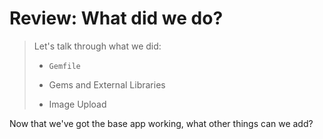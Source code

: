 # Review: What did we do?

> Let's talk through what we did:
>
> * `Gemfile`
>
> * Gems and External Libraries
>
> * Image Upload


Now that we've got the base app working, what other things can we add?
